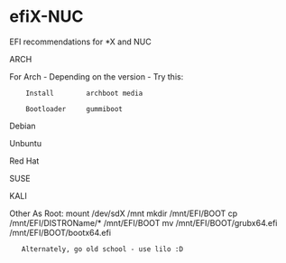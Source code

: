 # efiX-NUC
EFI recommendations for *X and NUC


ARCH

For Arch - Depending on the version - Try this:

        Install        archboot media

        Bootloader     gummiboot
       
Debian

Unbuntu

Red Hat


SUSE

KALI

Other
       As Root:
       mount /dev/sdX /mnt
       mkdir /mnt/EFI/BOOT
       cp /mnt/EFI/DISTROName/* /mnt/EFI/BOOT
       mv /mnt/EFI/BOOT/grubx64.efi /mnt/EFI/BOOT/bootx64.efi
       
       Alternately, go old school - use lilo :D
       
